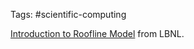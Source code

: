 Tags: #scientific-computing 

[Introduction to Roofline Model](https://www.nersc.gov/assets/Uploads/Tutorial-ISC2019-Intro-v2.pdf) from LBNL.